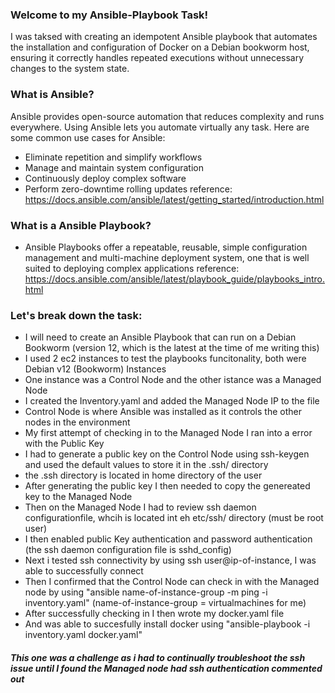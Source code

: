 ### Welcome to my Ansible-Playbook Task!

I was taksed with creating an idempotent Ansible playbook that automates the installation and configuration of Docker on a Debian bookworm host, ensuring it correctly handles repeated executions without unnecessary changes to the system state. 

### What is Ansible?
Ansible provides open-source automation that reduces complexity and runs everywhere. Using Ansible lets you automate virtually any task. Here are some common use cases for Ansible:

- Eliminate repetition and simplify workflows
- Manage and maintain system configuration
- Continuously deploy complex software
- Perform zero-downtime rolling updates
reference: https://docs.ansible.com/ansible/latest/getting_started/introduction.html

### What is a Ansible Playbook?
- Ansible Playbooks offer a repeatable, reusable, simple configuration management and multi-machine deployment system, one that is well suited to deploying complex applications
reference: https://docs.ansible.com/ansible/latest/playbook_guide/playbooks_intro.html

### Let's break down the task:
- I will need to create an Ansible Playbook that can run on a Debian Bookworm (version 12, which is the latest at the time of me writing this)
- I used 2 ec2 instances to test the playbooks funcitonality, both were Debian v12 (Bookworm) Instances
- One instance was a Control Node and the other istance was a Managed Node
- I created the Inventory.yaml and added the Managed Node IP to the file
- Control Node is where Ansible was installed as it controls the other nodes in the environment
- My first attempt of checking in to the Managed Node I ran into a error with the Public Key
- I had to generate a public key on the Control Node using ssh-keygen and used the default values to store it in the .ssh/ directory
- the .ssh directory is located in home directory of the user
- After generating the public key I then needed to copy the genereated key to the Managed Node
- Then on the Managed Node I had to review ssh daemon configurationfile, whcih is located int eh etc/ssh/ directory (must be root user)
- I then enabled public Key authentication and password authentication (the ssh daemon configuration file is sshd_config)
- Next i tested ssh connectivity by using ssh user@ip-of-instance, I was able to successfully connect
- Then I confirmed that the Control Node can check in with the Managed node by using "ansible name-of-instance-group -m ping -i inventory.yaml" (name-of-instance-group = virtualmachines for me)
- After successfully checking in I then wrote my docker.yaml file
- And was able to succesfully install docker using "ansible-playbook -i inventory.yaml docker.yaml"



##### This one was a challenge as i had to continually troubleshoot the ssh issue until I found the Managed node had ssh authentication commented out

